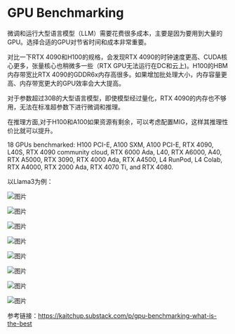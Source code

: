 # GPU Benchmarking
微调和运行大型语言模型（LLM）需要花费很多成本，主要是因为要用到大量的GPU。选择合适的GPU对节省时间和成本非常重要。


对比一下RTX 4090和H100的规格，会发现RTX 4090的时钟速度更高、CUDA核心更多，张量核心也稍微多一些（RTX GPU无法运行在DC和云上)。H100的HBM内存带宽比RTX 4090的GDDR6x内存高很多。如果增加批处理大小，内存容量更高、内存带宽更大的GPU效率会大大提高。

对于参数超过30B的大型语言模型，即使模型经过量化，RTX 4090的内存也不够用，无法在标准超参数下进行微调和推理。

在推理方面,对于H100和A100如果资源有剩余，可以考虑配置MIG，这样其推理性价比就可以提升。

18 GPUs benchmarked: H100 PCI-E, A100 SXM, A100 PCI-E, RTX 4090, L40S, RTX 4090 community cloud, RTX 6000 Ada, L40, RTX A6000, A40, RTX A5000, RTX 3090, RTX 4000 Ada, RTX A4500, L4 RunPod, L4 Colab, RTX A4000, RTX 2000 Ada, RTX 4070 Ti, and RTX 4080.

以Llama3为例：

![图片](https://mmbiz.qpic.cn/mmbiz_png/akGXyic486nVJ73CJx6thdVkhrYomJm5rXXzfnvkwAnfHAt6PjLEyrp9nFL5vJKdd1zkqDHKXH88tib9K63ibSk2Q/640?wx_fmt=png&from=appmsg&tp=webp&wxfrom=5&wx_lazy=1&wx_co=1)

![图片](https://mmbiz.qpic.cn/mmbiz_png/akGXyic486nVJ73CJx6thdVkhrYomJm5r4dJWRibazeFZtib79mvLiaoU68Xwc7HG5prHkOfgS1rJoZpXOrpwCgmVg/640?wx_fmt=png&from=appmsg&tp=webp&wxfrom=5&wx_lazy=1&wx_co=1)



![图片](https://mmbiz.qpic.cn/mmbiz_png/akGXyic486nVJ73CJx6thdVkhrYomJm5rccfibuxYmPHJToWiaPVgAnKmFubxjKtQHGKeibY8pX8zWjTQFzYGcPzGQ/640?wx_fmt=png&from=appmsg&tp=webp&wxfrom=5&wx_lazy=1&wx_co=1)

![图片](https://mmbiz.qpic.cn/mmbiz_png/akGXyic486nVJ73CJx6thdVkhrYomJm5rIq2jg9oiaMHa9Lia5Utv4sc5EU3uibq0TOQFAu0PI8Ue8f0k3dMNwntpw/640?wx_fmt=png&from=appmsg&tp=webp&wxfrom=5&wx_lazy=1&wx_co=1)

![图片](https://mmbiz.qpic.cn/mmbiz_png/akGXyic486nVJ73CJx6thdVkhrYomJm5r6SDZgVtZbCG6CiaUnucOMvEBrJbAsnQPPzIDST6M9R41RP9UUUicbibGg/640?wx_fmt=png&from=appmsg&tp=webp&wxfrom=5&wx_lazy=1&wx_co=1)

![图片](https://mmbiz.qpic.cn/mmbiz_png/akGXyic486nVJ73CJx6thdVkhrYomJm5rtTHR9M9uAFks5Eyq17CjyDianYJf9ExpgB1wVQon8zhUE86TuA9jexQ/640?wx_fmt=png&from=appmsg&tp=webp&wxfrom=5&wx_lazy=1&wx_co=1)

![图片](https://mmbiz.qpic.cn/mmbiz_png/akGXyic486nVJ73CJx6thdVkhrYomJm5rNJL9bdNrWQ2yvnibIhibUY5UBefbrhjMsRzzXo0t4ibCJqbBUZrXpyQSg/640?wx_fmt=png&from=appmsg&tp=webp&wxfrom=5&wx_lazy=1&wx_co=1)

![图片](https://mmbiz.qpic.cn/mmbiz_png/akGXyic486nVJ73CJx6thdVkhrYomJm5rbVFL9XmvfET9vqq6CIawlAwFBBq9RiczTIlJ8kSgEGzrRbv5gIhLsEQ/640?wx_fmt=png&from=appmsg&tp=webp&wxfrom=5&wx_lazy=1&wx_co=1)




参考链接：https://kaitchup.substack.com/p/gpu-benchmarking-what-is-the-best